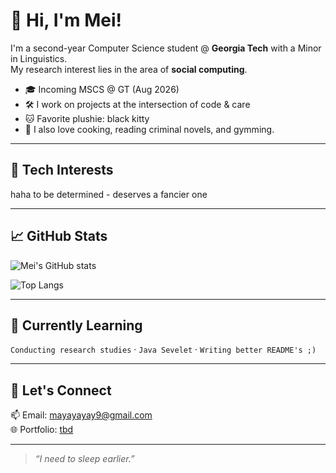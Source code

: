 # 🌸 Hi, I'm Mei!

I'm a second-year Computer Science student @ **Georgia Tech** with a Minor in Linguistics.  
My research interest lies in the area of **social computing**.

- 🎓 Incoming MSCS @ GT (Aug 2026)
- 🛠️ I work on projects at the intersection of code & care
- 🐱 Favorite plushie: black kitty
- 🍳 I also love cooking, reading criminal novels, and gymming.

---

## 🧠 Tech Interests

haha to be determined - deserves a fancier one

---

## 📈 GitHub Stats

![Mei's GitHub stats](https://github-readme-stats.vercel.app/api?username=MeiL55&show_icons=true&theme=radical)

![Top Langs](https://github-readme-stats.vercel.app/api/top-langs/?username=MeiL55&layout=compact&theme=radical)

---

## 🌱 Currently Learning

`Conducting research studies` · `Java Sevelet` · `Writing better README's ;)`

---

## 💌 Let's Connect

📫 Email: mayayayay9@gmail.com  
🌐 Portfolio: [tbd](tbd)

---

> *“I need to sleep earlier.”*



